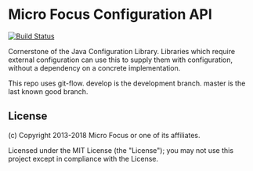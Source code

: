 # Micro Focus Configuration API

[![Build Status](https://travis-ci.org/microfocus-idol/java-configuration-api.svg?branch=master)](https://travis-ci.org/hpe-idol/java-configuration-api)

Cornerstone of the Java Configuration Library.  Libraries which require external configuration can use this to supply them with configuration, without a dependency on a concrete implementation.

This repo uses git-flow. develop is the development branch. master is the last known good branch.

## License

(c) Copyright 2013-2018 Micro Focus or one of its affiliates.

Licensed under the MIT License (the "License"); you may not use this project except in compliance with the License.

